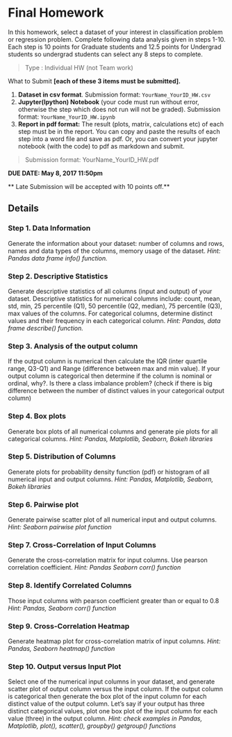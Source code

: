 # Final Homework

In this homework, select a dataset of your interest in classification problem or regression problem. Complete following data analysis given in steps 1-10. Each step is 10 points for Graduate students and 12.5 points for Undergrad students so undergrad students can select any 8 steps to complete.

> Type : Individual HW (not Team work)

What to Submit **[each of these 3 items must be submitted].**

1. **Dataset in csv format**. Submission format: ```YourName_YourID_HW.csv```
2. **Jupyter(Ipython) Notebook** (your code must run without error, otherwise the step which does not run will not be graded). Submission format: ```YourName_YourID_HW.ipynb```
3. **Report in pdf format:** The result (plots, matrix, calculations etc) of each step must be in the report. You can copy and paste the results of each step into a word file and save as pdf.  Or, you can convert your jupyter notebook (with the code) to pdf as markdown and submit.

> Submission format: YourName_YourID_HW.pdf

**DUE DATE: May 8, 2017 11:50pm**

** Late Submission will be accepted with 10 points off.**


## Details

### Step 1. Data Information

Generate the information about your dataset: number of columns and rows, names and data types of the columns, memory usage of the dataset. *Hint: Pandas data frame info() function.*

### Step 2. Descriptive Statistics

Generate descriptive statistics of all columns (input and output) of your dataset. Descriptive statistics for numerical columns include: count, mean, std, min, 25 percentile (Q1), 50 percentile (Q2, median), 75 percentile (Q3), max values of the columns. For categorical columns, determine distinct values and their frequency in each categorical column. *Hint: Pandas, data frame describe() function.*

### Step 3. Analysis of the output column
If the output column is numerical then calculate the IQR (inter quartile range, Q3-Q1) and Range (difference between max and min value). If your output column is categorical then determine if the column is nominal or ordinal, why?. Is there a class imbalance problem? (check if there is big difference between the number of distinct values in your categorical output column)

### Step 4. Box plots
Generate box plots of all numerical columns and generate pie plots for all categorical columns. *Hint: Pandas, Matplotlib, Seaborn, Bokeh libraries*

### Step 5. Distribution of Columns
Generate plots for probability density function (pdf) or histogram of all numerical input and output columns. *Hint: Pandas, Matplotlib, Seaborn, Bokeh libraries*

### Step 6. Pairwise plot
Generate pairwise scatter plot of all numerical input and output columns. *Hint: Seaborn pairwise plot function*

### Step 7. Cross-Correlation of Input Columns
Generate the cross-correlation matrix for input columns. Use pearson correlation coefficient. *Hint: Pandas Seaborn corr() function*

### Step 8. Identify Correlated Columns
Those input columns with pearson coefficient greater than or equal to 0.8 *Hint: Pandas, Seaborn corr() function*

### Step 9. Cross-Correlation Heatmap
Generate heatmap plot for cross-correlation matrix of input columns. *Hint: Pandas, Seaborn heatmap() function*

### Step 10. Output versus Input Plot
Select one of the numerical input columns in your dataset, and generate scatter plot of output column versus the input column. If the output column is categorical then generate the box plot of the input column for each distinct value of the output column. Let’s say if your output has three distinct categorical values, plot one box plot of the input column for each value (three) in the output column. *Hint: check examples in Pandas, Matplotlib, plot(), scatter(), groupby() getgroup() functions*

